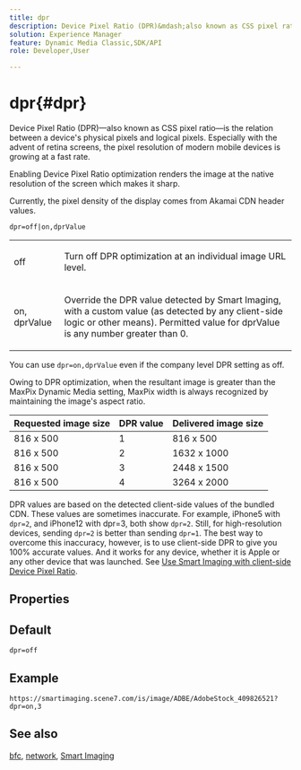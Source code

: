 ```yaml
---
title: dpr
description: Device Pixel Ratio (DPR)&mdash;also known as CSS pixel ratio&mdash;is the relation between a device's physical pixels and logical pixels.
solution: Experience Manager
feature: Dynamic Media Classic,SDK/API
role: Developer,User

---
```

# dpr{#dpr}

Device Pixel Ratio (DPR)&mdash;also known as CSS pixel ratio&mdash;is the relation between a device's physical pixels and logical pixels. Especially with the advent of retina screens, the pixel resolution of modern mobile devices is growing at a fast rate.

Enabling Device Pixel Ratio optimization renders the image at the native resolution of the screen which makes it sharp.

Currently, the pixel density of the display comes from Akamai CDN header values.

`dpr=off|on,dprValue`

<table id="simpletable_4CB26F72A56D4515B767C303F8E8A1CF"> 
 <tr class="strow"> 
  <td class="stentry"> <p> <span class="codeph"> <span class="varname"> off </span> </span> </p> </td> 
  <td class="stentry"> <p>Turn off DPR optimization at an individual image URL level. </p> </td> 
 </tr> 
 <tr class="strow"> 
  <td class="stentry"> <p> <span class="codeph"> <span class="varname"> on, dprValue </span> </span> </p> </td> 
  <td class="stentry"> <p>Override the DPR value detected by Smart Imaging, with a custom value (as detected by any client-side logic or other means). Permitted value for dprValue is any number greater than 0. </p> </td> 
 </tr> 
</table>


You can use `dpr=on,dprValue` even if the company level DPR setting as off.

Owing to DPR optimization, when the resultant image is greater than the MaxPix Dynamic Media setting, MaxPix width is always recognized by maintaining the image's aspect ratio.

| Requested image size | DPR value | Delivered image size |
|-|-|-|
|816 x 500 | 1 | 816 x 500 | 
|816 x 500 | 2 | 1632 x 1000 |
|816 x 500 | 3 | 2448 x 1500 |
|816 x 500 | 4 | 3264 x 2000 |

DPR values are based on the detected client-side values of the bundled CDN. These values are sometimes inaccurate. For example, iPhone5 with `dpr=2`, and iPhone12 with dpr=3, both show `dpr=2`. Still, for high-resolution devices, sending `dpr=2` is better than sending `dpr=1`. The best way to overcome this inaccuracy, however, is to use client-side DPR to give you 100% accurate values. And it works for any device, whether it is Apple or any other device that was launched. See [Use Smart Imaging with client-side Device Pixel Ratio](https://experienceleague.adobe.com/docs/experience-manager-cloud-service/content/assets/dynamicmedia/client-side-dpr.html?lang=en).

## Properties



## Default

`dpr=off`


## Example

`https://smartimaging.scene7.com/is/image/ADBE/AdobeStock_409826521?dpr=on,3`


## See also

[bfc](/help/aem-is-ir-api/is-api/http-ref/image-serving-api-ref/c-http-protocol-reference/c-command-reference/r-bfc.md), [network](/help/aem-is-ir-api/is-api/http-ref/image-serving-api-ref/c-http-protocol-reference/c-command-reference/r-network.md), [Smart Imaging](https://experienceleague.adobe.com/docs/experience-manager-cloud-service/content/assets/dynamicmedia/imaging-faq.html?lang=en)